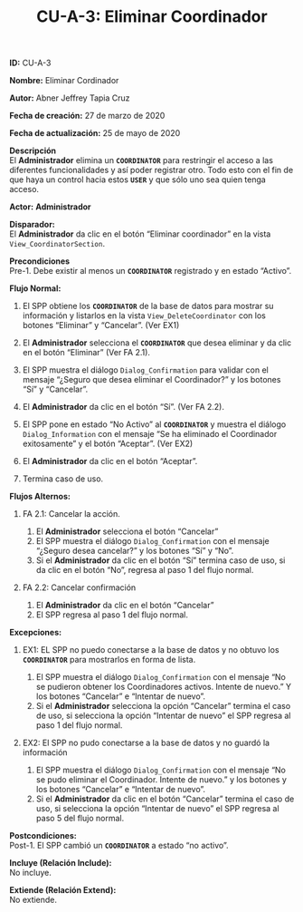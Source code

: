 ﻿---
layout: page
title: "CU-A-3: Eliminar Coordinador"
permalink: /design-specification/uc-descriptions/administrator/cu-a-3/
hide_hero: true
---

**ID:** CU-A-3

**Nombre:** Eliminar Cordinador

**Autor:** Abner Jeffrey Tapia Cruz

**Fecha de creación:** 27 de marzo de 2020

**Fecha de actualización:** 25 de mayo de 2020

**Descripción**  
El **Administrador** elimina un **`COORDINATOR`** para restringir el acceso a las diferentes funcionalidades y así poder registrar otro. Todo esto con el fin de que haya un control hacia estos **`USER`** y que sólo uno sea quien tenga acceso.

**Actor:** **Administrador**

**Disparador:**  
El **Administrador** da clic en el botón “Eliminar coordinador” en la vista `View_CoordinatorSection`.

**Precondiciones**  
Pre-1. Debe existir al menos un **`COORDINATOR`** registrado y en estado “Activo”.

**Flujo Normal:**  
1. El SPP obtiene los **`COORDINATOR`** de la base de datos para mostrar su información y listarlos en la vista `View_DeleteCoordinator` con los botones “Eliminar” y “Cancelar”. (Ver EX1)

2. El **Administrador** selecciona el **`COORDINATOR`** que desea eliminar y da clic en el botón “Eliminar” (Ver FA 2.1).

3. El SPP muestra el diálogo `Dialog_Confirmation` para validar con el mensaje “¿Seguro que desea eliminar el Coordinador?” y los botones “Sí” y “Cancelar”.

4. El **Administrador** da clic en el botón “Sí”. (Ver FA 2.2).

5. El SPP pone en estado “No Activo” al **`COORDINATOR`** y muestra el diálogo `Dialog_Information` con el mensaje “Se ha eliminado el Coordinador exitosamente” y el botón “Aceptar”. (Ver EX2)

6. El **Administrador** da clic en el botón “Aceptar”.

7. Termina caso de uso.

**Flujos Alternos:**  

1. FA 2.1: Cancelar la acción.

	1. El **Administrador** selecciona el botón “Cancelar”
	2. El SPP muestra el diálogo `Dialog_Confirmation` con el mensaje “¿Seguro desea cancelar?” y los botones “Sí” y “No”.
	3. Si el **Administrador** da clic en el botón “Sí” termina caso de uso, si da clic en el botón “No”, regresa al paso 1 del flujo normal.

2. FA 2.2: Cancelar confirmación

	1. El **Administrador** da clic en el botón “Cancelar”
	2. El SPP regresa al paso 1 del flujo normal.

**Excepciones:**  

1. EX1: EL SPP no puedo conectarse a la base de datos y no obtuvo los **`COORDINATOR`** para mostrarlos en forma de lista.

	1. El SPP muestra el diálogo `Dialog_Confirmation` con el mensaje “No se pudieron obtener los Coordinadores activos. Intente de nuevo.” Y los botones “Cancelar” e “Intentar de nuevo”.
	2. Si el **Administrador** selecciona la opción “Cancelar” termina el caso de uso, si selecciona la opción “Intentar de nuevo” el SPP regresa al paso 1 del flujo normal.

2. EX2: El SPP no pudo conectarse a la base de datos y no guardó la información

	1. El SPP muestra el diálogo `Dialog_Confirmation` con el mensaje “No se pudo eliminar el Coordinador. Intente de nuevo.” y los botones y los botones “Cancelar” e “Intentar de nuevo”.
	2. Si el **Administrador** da clic en el botón “Cancelar” termina el caso de uso, si selecciona la opción “Intentar de nuevo” el SPP regresa al paso 5 del flujo normal.

**Postcondiciones:**  
Post-1. El SPP cambió un **`COORDINATOR`** a estado “no activo”.

**Incluye (Relación Include):**  
No incluye.

**Extiende (Relación Extend):**  
No extiende.
